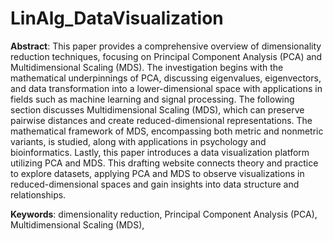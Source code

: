 # LinAlg_DataVisualization

**Abstract**: This paper provides a comprehensive overview of dimensionality reduction techniques, focusing on Principal Component Analysis (PCA) and Multidimensional Scaling (MDS). The investigation begins with the mathematical underpinnings of PCA, discussing eigenvalues, eigenvectors, and data transformation into a lower-dimensional space with applications in fields such as machine learning and signal processing.
The following section discusses Multidimensional Scaling (MDS), which can preserve pairwise distances and create reduced-dimensional representations. The mathematical framework of MDS, encompassing both metric and nonmetric variants, is studied, along with applications in psychology and bioinformatics.
Lastly, this paper introduces a data visualization platform utilizing PCA and MDS. This drafting website connects theory and practice to explore datasets, applying PCA and MDS to observe visualizations in reduced-dimensional spaces and gain insights into data structure and relationships.



**Keywords**: dimensionality reduction, Principal Component Analysis (PCA), Multidimensional Scaling (MDS),
